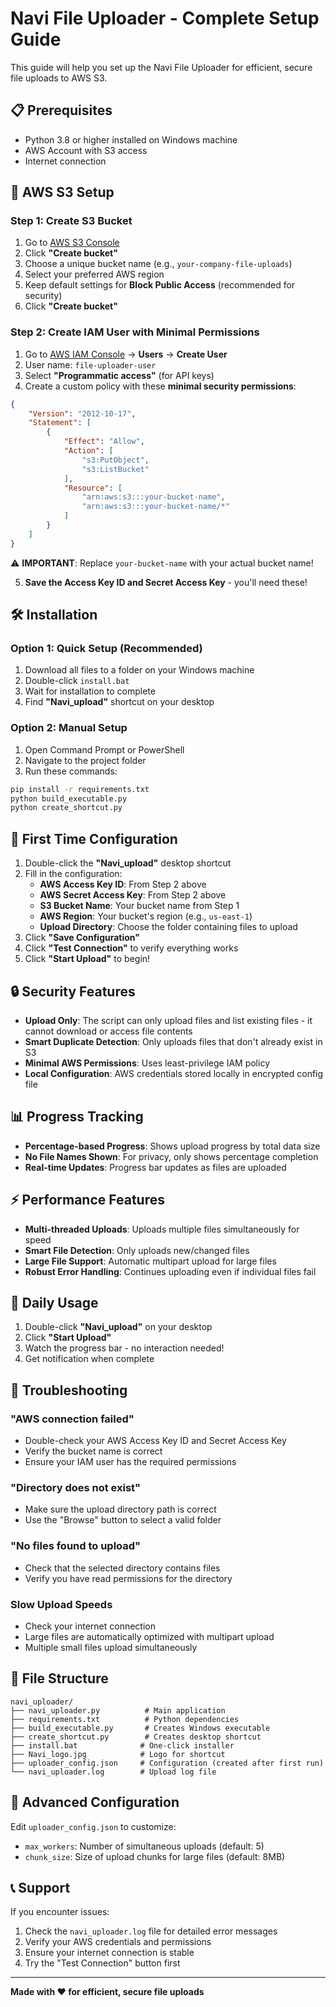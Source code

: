 # Navi File Uploader - Complete Setup Guide

This guide will help you set up the Navi File Uploader for efficient, secure file uploads to AWS S3.

## 📋 Prerequisites

- Python 3.8 or higher installed on Windows machine
- AWS Account with S3 access
- Internet connection

## 🔧 AWS S3 Setup

### Step 1: Create S3 Bucket
1. Go to [AWS S3 Console](https://s3.console.aws.amazon.com/)
2. Click **"Create bucket"**
3. Choose a unique bucket name (e.g., `your-company-file-uploads`)
4. Select your preferred AWS region
5. Keep default settings for **Block Public Access** (recommended for security)
6. Click **"Create bucket"**

### Step 2: Create IAM User with Minimal Permissions
1. Go to [AWS IAM Console](https://console.aws.amazon.com/iam/) → **Users** → **Create User**
2. User name: `file-uploader-user`
3. Select **"Programmatic access"** (for API keys)
4. Create a custom policy with these **minimal security permissions**:

```json
{
    "Version": "2012-10-17",
    "Statement": [
        {
            "Effect": "Allow",
            "Action": [
                "s3:PutObject",
                "s3:ListBucket"
            ],
            "Resource": [
                "arn:aws:s3:::your-bucket-name",
                "arn:aws:s3:::your-bucket-name/*"
            ]
        }
    ]
}
```

⚠️ **IMPORTANT**: Replace `your-bucket-name` with your actual bucket name!

5. **Save the Access Key ID and Secret Access Key** - you'll need these!

## 🛠️ Installation

### Option 1: Quick Setup (Recommended)
1. Download all files to a folder on your Windows machine
2. Double-click `install.bat`
3. Wait for installation to complete
4. Find **"Navi_upload"** shortcut on your desktop

### Option 2: Manual Setup
1. Open Command Prompt or PowerShell
2. Navigate to the project folder
3. Run these commands:
```bash
pip install -r requirements.txt
python build_executable.py
python create_shortcut.py
```

## 🚀 First Time Configuration

1. Double-click the **"Navi_upload"** desktop shortcut
2. Fill in the configuration:
   - **AWS Access Key ID**: From Step 2 above
   - **AWS Secret Access Key**: From Step 2 above  
   - **S3 Bucket Name**: Your bucket name from Step 1
   - **AWS Region**: Your bucket's region (e.g., `us-east-1`)
   - **Upload Directory**: Choose the folder containing files to upload
3. Click **"Save Configuration"**
4. Click **"Test Connection"** to verify everything works
5. Click **"Start Upload"** to begin!

## 🔒 Security Features

- **Upload Only**: The script can only upload files and list existing files - it cannot download or access file contents
- **Smart Duplicate Detection**: Only uploads files that don't already exist in S3
- **Minimal AWS Permissions**: Uses least-privilege IAM policy
- **Local Configuration**: AWS credentials stored locally in encrypted config file

## 📊 Progress Tracking

- **Percentage-based Progress**: Shows upload progress by total data size
- **No File Names Shown**: For privacy, only shows percentage completion
- **Real-time Updates**: Progress bar updates as files are uploaded

## ⚡ Performance Features

- **Multi-threaded Uploads**: Uploads multiple files simultaneously for speed
- **Smart File Detection**: Only uploads new/changed files
- **Large File Support**: Automatic multipart upload for large files
- **Robust Error Handling**: Continues uploading even if individual files fail

## 🔄 Daily Usage

1. Double-click **"Navi_upload"** on your desktop
2. Click **"Start Upload"**
3. Watch the progress bar - no interaction needed!
4. Get notification when complete

## 🐛 Troubleshooting

### "AWS connection failed"
- Double-check your AWS Access Key ID and Secret Access Key
- Verify the bucket name is correct
- Ensure your IAM user has the required permissions

### "Directory does not exist"
- Make sure the upload directory path is correct
- Use the "Browse" button to select a valid folder

### "No files found to upload"  
- Check that the selected directory contains files
- Verify you have read permissions for the directory

### Slow Upload Speeds
- Check your internet connection
- Large files are automatically optimized with multipart upload
- Multiple small files upload simultaneously

## 📁 File Structure
```
navi_uploader/
├── navi_uploader.py          # Main application
├── requirements.txt          # Python dependencies  
├── build_executable.py       # Creates Windows executable
├── create_shortcut.py        # Creates desktop shortcut
├── install.bat              # One-click installer
├── Navi_logo.jpg            # Logo for shortcut
├── uploader_config.json     # Configuration (created after first run)
└── navi_uploader.log        # Upload log file
```

## 🔧 Advanced Configuration

Edit `uploader_config.json` to customize:
- `max_workers`: Number of simultaneous uploads (default: 5)
- `chunk_size`: Size of upload chunks for large files (default: 8MB)

## 📞 Support

If you encounter issues:
1. Check the `navi_uploader.log` file for detailed error messages
2. Verify your AWS credentials and permissions
3. Ensure your internet connection is stable
4. Try the "Test Connection" button first

---

**Made with ❤️ for efficient, secure file uploads**
